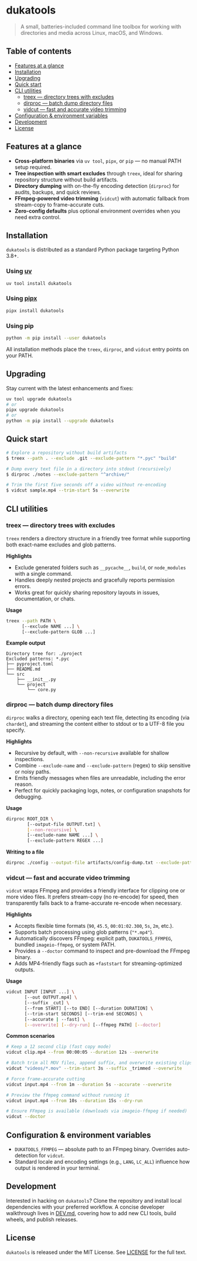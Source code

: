 # dukatools

> A small, batteries-included command line toolbox for working with directories and media across Linux, macOS, and Windows.

## Table of contents
- [Features at a glance](#features-at-a-glance)
- [Installation](#installation)
- [Upgrading](#upgrading)
- [Quick start](#quick-start)
- [CLI utilities](#cli-utilities)
  - [treex — directory trees with excludes](#treex--directory-trees-with-excludes)
  - [dirproc — batch dump directory files](#dirproc--batch-dump-directory-files)
  - [vidcut — fast and accurate video trimming](#vidcut--fast-and-accurate-video-trimming)
- [Configuration & environment variables](#configuration--environment-variables)
- [Development](#development)
- [License](#license)

## Features at a glance
- **Cross-platform binaries** via `uv tool`, `pipx`, or `pip` — no manual PATH setup required.
- **Tree inspection with smart excludes** through `treex`, ideal for sharing repository structure without build artifacts.
- **Directory dumping** with on-the-fly encoding detection (`dirproc`) for audits, backups, and quick reviews.
- **FFmpeg-powered video trimming** (`vidcut`) with automatic fallback from stream-copy to frame-accurate cuts.
- **Zero-config defaults** plus optional environment overrides when you need extra control.

## Installation
`dukatools` is distributed as a standard Python package targeting Python 3.8+.

### Using [uv](https://docs.astral.sh/uv/)
```bash
uv tool install dukatools
```

### Using [pipx](https://pipx.pypa.io/)
```bash
pipx install dukatools
```

### Using pip
```bash
python -m pip install --user dukatools
```

All installation methods place the `treex`, `dirproc`, and `vidcut` entry points on your PATH.

## Upgrading
Stay current with the latest enhancements and fixes:

```bash
uv tool upgrade dukatools
# or
pipx upgrade dukatools
# or
python -m pip install --upgrade dukatools
```

## Quick start
```bash
# Explore a repository without build artifacts
$ treex --path . --exclude .git --exclude-pattern "*.pyc" "build"

# Dump every text file in a directory into stdout (recursively)
$ dirproc ./notes --exclude-pattern "^archive/"

# Trim the first five seconds off a video without re-encoding
$ vidcut sample.mp4 --trim-start 5s --overwrite
```

## CLI utilities

### treex — directory trees with excludes
`treex` renders a directory structure in a friendly tree format while supporting both exact-name excludes and glob patterns.

**Highlights**
- Exclude generated folders such as `__pycache__`, `build`, or `node_modules` with a single command.
- Handles deeply nested projects and gracefully reports permission errors.
- Works great for quickly sharing repository layouts in issues, documentation, or chats.

**Usage**
```bash
treex --path PATH \
      [--exclude NAME ...] \
      [--exclude-pattern GLOB ...]
```

**Example output**
```
Directory tree for: ./project
Excluded patterns: *.pyc
├── pyproject.toml
├── README.md
└── src
    ├── __init__.py
    └── project
        └── core.py
```

### dirproc — batch dump directory files
`dirproc` walks a directory, opening each text file, detecting its encoding (via `chardet`), and streaming the content either to stdout or to a UTF-8 file you specify.

**Highlights**
- Recursive by default, with `--non-recursive` available for shallow inspections.
- Combine `--exclude-name` and `--exclude-pattern` (regex) to skip sensitive or noisy paths.
- Emits friendly messages when files are unreadable, including the error reason.
- Perfect for quickly packaging logs, notes, or configuration snapshots for debugging.

**Usage**
```bash
dirproc ROOT_DIR \
        [--output-file OUTPUT.txt] \
        [--non-recursive] \
        [--exclude-name NAME ...] \
        [--exclude-pattern REGEX ...]
```

**Writing to a file**
```bash
dirproc ./config --output-file artifacts/config-dump.txt --exclude-pattern "\.git/"
```

### vidcut — fast and accurate video trimming
`vidcut` wraps FFmpeg and provides a friendly interface for clipping one or more video files. It prefers stream-copy (no re-encode) for speed, then transparently falls back to a frame-accurate re-encode when necessary.

**Highlights**
- Accepts flexible time formats (`90`, `45.5`, `00:01:02.300`, `5s`, `2m`, etc.).
- Supports batch processing using glob patterns (`"*.mp4"`).
- Automatically discovers FFmpeg: explicit path, `DUKATOOLS_FFMPEG`, bundled `imageio-ffmpeg`, or system PATH.
- Provides a `--doctor` command to inspect and pre-download the FFmpeg binary.
- Adds MP4-friendly flags such as `+faststart` for streaming-optimized outputs.

**Usage**
```bash
vidcut INPUT [INPUT ...] \
       [--out OUTPUT.mp4] \
       [--suffix _cut] \
       [--from START] [--to END] [--duration DURATION] \
       [--trim-start SECONDS] [--trim-end SECONDS] \
       [--accurate | --fast] \
       [--overwrite] [--dry-run] [--ffmpeg PATH] [--doctor]
```

**Common scenarios**
```bash
# Keep a 12 second clip (fast copy mode)
vidcut clip.mp4 --from 00:00:05 --duration 12s --overwrite

# Batch trim all MOV files, append suffix, and overwrite existing clips
vidcut "videos/*.mov" --trim-start 3s --suffix _trimmed --overwrite

# Force frame-accurate cutting
vidcut input.mp4 --from 1m --duration 5s --accurate --overwrite

# Preview the ffmpeg command without running it
vidcut input.mp4 --from 10s --duration 15s --dry-run

# Ensure FFmpeg is available (downloads via imageio-ffmpeg if needed)
vidcut --doctor
```

## Configuration & environment variables
- `DUKATOOLS_FFMPEG` — absolute path to an FFmpeg binary. Overrides auto-detection for `vidcut`.
- Standard locale and encoding settings (e.g., `LANG`, `LC_ALL`) influence how output is rendered in your terminal.

## Development
Interested in hacking on `dukatools`? Clone the repository and install local dependencies with your preferred workflow. A concise developer walkthrough lives in [DEV.md](DEV.md), covering how to add new CLI tools, build wheels, and publish releases.

## License
`dukatools` is released under the MIT License. See [LICENSE](LICENSE) for the full text.

